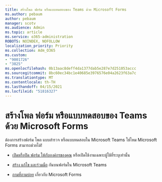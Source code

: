 ```yaml
---
title: สร้างโพล ฟอร์ม หรือแบบทดสอบของ Teams ด้วย Microsoft Forms
ms.author: pebaum
author: pebaum
manager: scotv
ms.audience: Admin
ms.topic: article
ms.service: o365-administration
ROBOTS: NOINDEX, NOFOLLOW
localization_priority: Priority
ms.collection: Adm_O365
ms.custom:
- "9001726"
- "3825"
ms.openlocfilehash: 0b13aac8deff4da1377dab5e287e7d251053accc
ms.sourcegitcommit: 8bc60ec34bc1e40685e3976576e04a2623f63a7c
ms.translationtype: MT
ms.contentlocale: th-TH
ms.lasthandoff: 04/15/2021
ms.locfileid: "51816327"
---
```

# <a name="create-a-poll-form-or-quiz-for-teams-with-microsoft-forms"></a>สร้างโพล ฟอร์ม หรือแบบทดสอบของ Teams ด้วย Microsoft Forms

ต้องการสร้างฟอร์ม โพล แบบสํารวจ หรือแบบทดสอบใน Microsoft Teams ใช่ไหม Microsoft Forms สามารถช่วยได้!

 - [เปิดหรือปิด ฟอร์ม ให้กับองค์กรของคุณ](https://support.office.com/article/turn-off-or-turn-on-microsoft-forms-8dcbf3ab-f2d6-459a-b8be-8d9892132a43) หรือเปิดใช้งานเฉพาะผู้ใช้ที่ระบุเท่านั้น
 
 - [สร้าง แก้ไข และร่วมมือ](https://support.office.com/article/create-edit-and-collaborate-on-a-form-in-microsoft-teams-333b97a3-41d9-48bc-a1cb-84a96bd44e14) กันบนฟอร์มใน Microsoft Teams
 
 - [ถามที่ถามบ่อย](https://support.office.com/article/get-started-1dd58027-40dc-42d0-9ca4-80ddecc5c696) เกี่ยวกับ Microsoft Forms